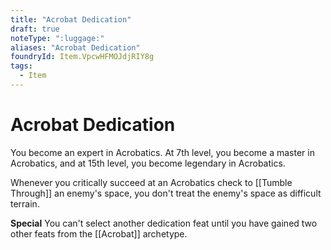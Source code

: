```yaml
---
title: "Acrobat Dedication"
draft: true
noteType: ":luggage:"
aliases: "Acrobat Dedication"
foundryId: Item.VpcwHFMOJdjRIY8g
tags:
  - Item
---
```


# Acrobat Dedication

You become an expert in Acrobatics. At 7th level, you become a master in Acrobatics, and at 15th level, you become legendary in Acrobatics.

Whenever you critically succeed at an Acrobatics check to [[Tumble Through]] an enemy's space, you don't treat the enemy's space as difficult terrain.

**Special** You can't select another dedication feat until you have gained two other feats from the [[Acrobat]] archetype.
